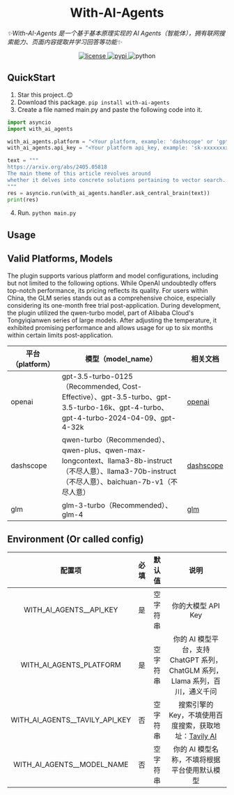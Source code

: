 <h1 align="center">With-AI-Agents</h1>

_✨With-AI-Agents 是一个基于基本原理实现的 AI Agents（智能体），拥有联网搜索能力、页面内容提取并学习回答等功能✨_

<p align="center">
  <a href="https://raw.githubusercontent.com/cscs181/QQ-Github-Bot/master/LICENSE">
    <img src="https://img.shields.io/github/license/cscs181/QQ-Github-Bot.svg" alt="license">
  </a>
  <a href="https://pypi.python.org/pypi/nonebot-plugin-analysis-bilibili">
    <img src="https://img.shields.io/pypi/v/nonebot-plugin-analysis-bilibili.svg" alt="pypi">
  </a>
  <img src="https://img.shields.io/badge/python-3.8+-blue.svg" alt="python">
</p>


## QuickStart

1. Star this project..😊
2. Download this package. `pip install with-ai-agents`
3. Create a file named main.py and paste the following code into it.
```python
import asyncio
import with_ai_agents

with_ai_agents.platform = "<Your platform, example: 'dashscope' or 'gpt'>"
with_ai_agents.api_key = "<Your platform api_key, example: 'sk-xxxxxxxx'>"

text = """
https://arxiv.org/abs/2405.05818
The main theme of this article revolves around 
whether it delves into concrete solutions pertaining to vector search.
"""
res = asyncio.run(with_ai_agents.handler.ask_central_brain(text))
print(res)
```
4. Run. `python main.py`


## Usage


## Valid Platforms, Models

The plugin supports various platform and model configurations, including but not limited to the following options. 
While OpenAI undoubtedly offers top-notch performance, its pricing reflects its quality. 
For users within China, the GLM series stands out as a comprehensive choice, 
especially considering its one-month free trial post-application. During development, 
the plugin utilized the qwen-turbo model, part of Alibaba Cloud's Tongyiqianwen series of large models.
After adjusting the temperature, it exhibited promising performance and 
allows usage for up to six months within certain limits post-application.

| 平台（platform） | 模型（model_name）                                                                                                               | 相关文档                                                     |
|--------------|------------------------------------------------------------------------------------------------------------------------------| ------------------------------------------------------------ |
| openai       | gpt-3.5-turbo-0125（Recommended, Cost-Effective）、gpt-3.5-turbo、gpt-3.5-turbo-16k、gpt-4-turbo、gpt-4-turbo-2024-04-09、gpt-4-32k | [openai](https://platform.openai.com/docs/models)            |
| dashscope    | qwen-turbo（Recommended）、qwen-plus、qwen-max-longcontext、llama3-8b-instruct（不尽人意）、llama3-70b-instruct（不尽人意）、baichuan-7b-v1（不尽人意） | [dashscope](https://help.aliyun.com/zh/dashscope/developer-reference/model-introduction?spm=a2c4g.11186623.0.i2) |
| glm          | glm-3-turbo（Recommended）、glm-4                                                                                                          | [glm](https://open.bigmodel.cn/dev/api#language)             |



## Environment (Or called config)
|      配置项       | 必填 |  默认值  |                             说明                             |
| :---------------: | :--: | :------: | :----------------------------------------------------------: |
|   WITH_AI_AGENTS__API_KEY    |  是  | 空字符串 |                         你的大模型 API Key                          |
| WITH_AI_AGENTS_PLATFORM |  是  | 空字符串 | 你的 AI 模型平台，支持 ChatGPT 系列，ChatGLM 系列，Llama 系列，百川，通义千问 |
| WITH_AI_AGENTS__TAVILY_API_KEY |  否  | 空字符串 | 搜索引擎的 Key，不填使用百度搜索，获取地址：[Tavily AI](https://app.tavily.com/sign-in) |
|  WITH_AI_AGENTS__MODEL_NAME   |  否  | 空字符串 |        你的 AI 模型名称，不填将根据平台使用默认模型        |
